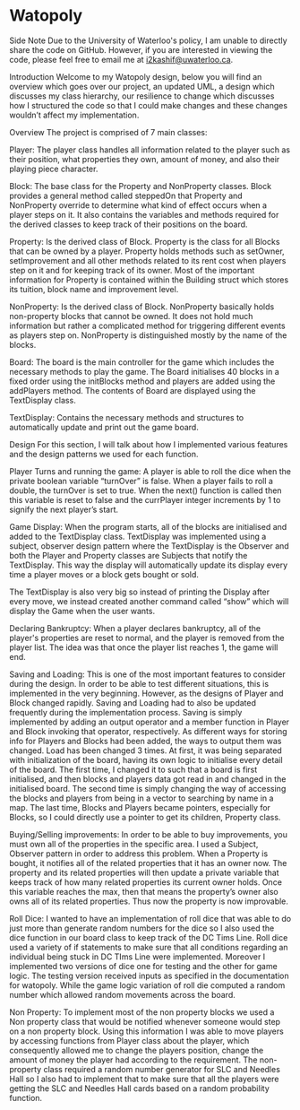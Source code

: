 # Watopoly

Side Note
Due to the University of Waterloo's policy, I am unable to directly share the code on GitHub. However, if you are interested in viewing the code, please feel free to email me at i2kashif@uwaterloo.ca.

Introduction
Welcome to my Watopoly design, below you will find an overview which goes over our project, an updated UML, a design which discusses my class hierarchy, our resilience to change which discusses how I structured the code so that I could make changes and these changes wouldn’t affect my implementation.

Overview
The project is comprised of 7 main classes:

Player:
The player class handles all information related to the player such as their position, what properties they own, amount of money, and also their playing piece character.

Block:
The base class for the Property and NonProperty classes. Block provides a general method called steppedOn that Property and NonProperty override to determine what kind of effect occurs when a player steps on it. It also contains the variables and methods required for the derived classes to keep track of their positions on the board.

Property:
Is the derived class of Block. Property is the class for all Blocks that can be owned by a player. Property holds methods such as setOwner, setImprovement and all other methods related to its rent cost when players step on it and for keeping track of its owner. Most of the important information for Property is contained within the Building struct which stores its tuition, block name and improvement level.

NonProperty:
Is the derived class of Block. NonProperty basically holds non-property blocks that cannot be owned. It does not hold much information but rather a complicated method for triggering different events as players step on. NonProperty is distinguished mostly by the name of the blocks.

Board:
The board is the main controller for the game which includes the necessary methods to play the game. The Board initialises 40 blocks in a fixed order using the initBlocks method and players are added using the addPlayers method. The contents of Board are displayed using the TextDisplay class.

TextDisplay:
Contains the necessary methods and structures to automatically update and print out the game board.

Design
For this section, I will talk about how I implemented various features and the design patterns we used for each function.

Player Turns and running the game:
A player is able to roll the dice when the private boolean variable “turnOver” is false. When a player fails to roll a double, the turnOver is set to true. When the next() function is called then this variable is reset to false and the currPlayer integer increments by 1 to signify the next player’s start.

Game Display:
When the program starts, all of the blocks are initialised and added to the TextDisplay class. TextDisplay was implemented using a subject, observer design pattern where the TextDisplay is the Observer and both the Player and Property classes are Subjects that notify the TextDisplay. This way the display will automatically update its display every time a player moves or a block gets bought or sold.

The TextDisplay is also very big so instead of printing the Display after every move, we instead created another command called “show” which will display the Game when the user wants.

Declaring Bankruptcy:
When a player declares bankruptcy, all of the player's properties are reset to normal, and the player is removed from the player list. The idea was that once the player list reaches 1, the game will end.

Saving and Loading:
This is one of the most important features to consider during the design. In order to be able to test different situations, this is implemented in the very beginning. However, as the designs of Player and Block changed rapidly. Saving and Loading had to also be updated frequently during the implementation process. Saving is simply implemented by adding an output operator and a member function in Player and Block invoking that operator, respectively. As different ways for storing info for Players and Blocks had been added, the ways to output them was changed. Load has been changed 3 times. At first, it was being separated with initialization of the board, having its own logic to initialise every detail of the board. The first time, I changed it to such that a board is first initialised, and then blocks and players data got read in and changed in the initialised board. The second time is simply changing the way of accessing the blocks and players from being in a vector to searching by name in a map. The last time, Blocks and Players became pointers, especially for Blocks, so I could directly use a pointer to get its children, Property class.

Buying/Selling improvements:
In order to be able to buy improvements, you must own all of the properties in the specific area. I used a Subject, Observer pattern in order to address this problem. When a Property is bought, it notifies all of the related properties that it has an owner now. The property and its related properties will then update a private variable that keeps track of how many related properties its current owner holds. Once this variable reaches the max, then that means the property’s owner also owns all of its related properties. Thus now the property is now improvable.

Roll Dice:
I wanted to have an implementation of roll dice that was able to do just more than generate random numbers for the dice so I also used the dice function in our board class to keep track of the DC Tims Line. Roll dice used a variety of if statements to make sure that all conditions regarding an individual being stuck in DC TIms Line were implemented. Moreover I implemented two versions of dice one for testing and the other for game logic. The testing version received inputs as specified in the documentation for watopoly. While the game logic variation of roll die computed a random number which allowed random movements across the board.

Non Property:
To implement most of the non property blocks we used a Non property class that would be notified whenever someone would step on a non property block. Using this information I was able to move players by accessing functions from Player class about the player, which consequently allowed me to change the players position, change the amount of money the player had according to the requirement. The non-property class required a random number generator for SLC and Needles Hall so I also had to implement that to make sure that all the players were getting the SLC and Needles Hall cards based on a random probability function.

